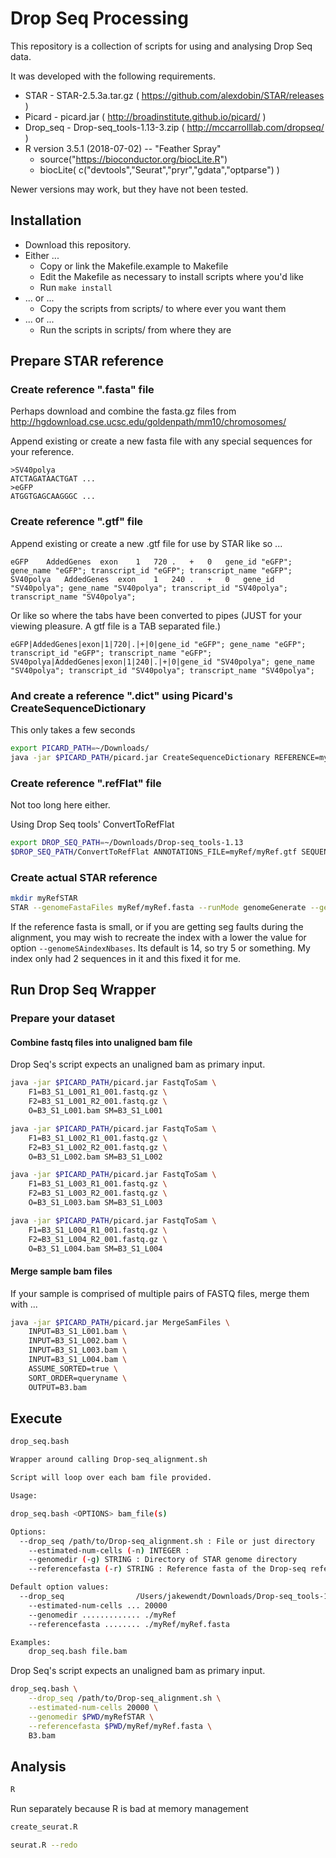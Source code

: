 # Drop Seq Processing

This repository is a collection of scripts for using and analysing Drop Seq data.

It was developed with the following requirements.

* STAR - STAR-2.5.3a.tar.gz  ( https://github.com/alexdobin/STAR/releases )
* Picard - picard.jar ( http://broadinstitute.github.io/picard/ )
* Drop\_seq - Drop-seq\_tools-1.13-3.zip ( http://mccarrolllab.com/dropseq/ )
* R version 3.5.1 (2018-07-02) -- "Feather Spray"
  * source("https://bioconductor.org/biocLite.R")
  * biocLite( c("devtools","Seurat","pryr","gdata","optparse") )


Newer versions may work, but they have not been tested.


##	Installation

* Download this repository.
* Either ...
  * Copy or link the Makefile.example to Makefile
  * Edit the Makefile as necessary to install scripts where you'd like
  * Run `make install`
* ... or ...
  * Copy the scripts from scripts/ to where ever you want them
* ... or ...
  * Run the scripts in scripts/ from where they are




##	Prepare STAR reference


###	Create reference ".fasta" file

Perhaps download and combine the fasta.gz files from http://hgdownload.cse.ucsc.edu/goldenpath/mm10/chromosomes/

Append existing or create a new fasta file with any special sequences for your reference.

```
>SV40polya
ATCTAGATAACTGAT ...
>eGFP
ATGGTGAGCAAGGGC ...
```

###	Create reference ".gtf" file

Append existing or create a new .gtf file for use by STAR like so ...

```
eGFP	AddedGenes	exon	1	720	.	+	0	gene_id "eGFP"; gene_name "eGFP"; transcript_id "eGFP"; transcript_name "eGFP";
SV40polya	AddedGenes	exon	1	240	.	+	0	gene_id "SV40polya"; gene_name "SV40polya"; transcript_id "SV40polya"; transcript_name "SV40polya";
```

Or like so where the tabs have been converted to pipes (JUST for your viewing pleasure. A gtf file is a TAB separated file.)

```
eGFP|AddedGenes|exon|1|720|.|+|0|gene_id "eGFP"; gene_name "eGFP"; transcript_id "eGFP"; transcript_name "eGFP";
SV40polya|AddedGenes|exon|1|240|.|+|0|gene_id "SV40polya"; gene_name "SV40polya"; transcript_id "SV40polya"; transcript_name "SV40polya";
```


###	And create a reference ".dict" using Picard's CreateSequenceDictionary

This only takes a few seconds

```BASH
export PICARD_PATH=~/Downloads/
java -jar $PICARD_PATH/picard.jar CreateSequenceDictionary REFERENCE=myRef/myRef.fasta
```

###	Create reference ".refFlat" file

Not too long here either.

Using Drop Seq tools' ConvertToRefFlat

```BASH
export DROP_SEQ_PATH=~/Downloads/Drop-seq_tools-1.13
$DROP_SEQ_PATH/ConvertToRefFlat ANNOTATIONS_FILE=myRef/myRef.gtf SEQUENCE_DICTIONARY=myRef/myRef.dict OUTPUT=myRef/myRef.refFlat
```

###	Create actual STAR reference

```BASH
mkdir myRefSTAR
STAR --genomeFastaFiles myRef/myRef.fasta --runMode genomeGenerate --genomeDir $PWD/myRefSTAR --sjdbGTFfile myRef/myRef.gtf 
```

If the reference fasta is small, or if you are getting seg faults during the alignment, you may wish to recreate the index with a lower the value for option `--genomeSAindexNbases`. Its default is 14, so try 5 or something. My index only had 2 sequences in it and this fixed it for me.








##	Run Drop Seq Wrapper

###	Prepare your dataset

####	Combine fastq files into unaligned bam file

Drop Seq's script expects an unaligned bam as primary input.

```BASH
java -jar $PICARD_PATH/picard.jar FastqToSam \
	F1=B3_S1_L001_R1_001.fastq.gz \
	F2=B3_S1_L001_R2_001.fastq.gz \
	O=B3_S1_L001.bam SM=B3_S1_L001

java -jar $PICARD_PATH/picard.jar FastqToSam \
	F1=B3_S1_L002_R1_001.fastq.gz \
	F2=B3_S1_L002_R2_001.fastq.gz \
	O=B3_S1_L002.bam SM=B3_S1_L002

java -jar $PICARD_PATH/picard.jar FastqToSam \
	F1=B3_S1_L003_R1_001.fastq.gz \
	F2=B3_S1_L003_R2_001.fastq.gz \
	O=B3_S1_L003.bam SM=B3_S1_L003

java -jar $PICARD_PATH/picard.jar FastqToSam \
	F1=B3_S1_L004_R1_001.fastq.gz \
	F2=B3_S1_L004_R2_001.fastq.gz \
	O=B3_S1_L004.bam SM=B3_S1_L004
```


####	Merge sample bam files

If your sample is comprised of multiple pairs of FASTQ files, merge them with ...

```BASH
java -jar $PICARD_PATH/picard.jar MergeSamFiles \
	INPUT=B3_S1_L001.bam \
	INPUT=B3_S1_L002.bam \
	INPUT=B3_S1_L003.bam \
	INPUT=B3_S1_L004.bam \
	ASSUME_SORTED=true \
	SORT_ORDER=queryname \
	OUTPUT=B3.bam
```




##	Execute

```BASH
drop_seq.bash

Wrapper around calling Drop-seq_alignment.sh

Script will loop over each bam file provided.

Usage:

drop_seq.bash <OPTIONS> bam_file(s)

Options:
  --drop_seq /path/to/Drop-seq_alignment.sh : File or just directory
	--estimated-num-cells (-n) INTEGER : 
	--genomedir (-g) STRING : Directory of STAR genome directory
	--referencefasta (-r) STRING : Reference fasta of the Drop-seq reference metadata bundle

Default option values:
  --drop_seq                /Users/jakewendt/Downloads/Drop-seq_tools-1.13
	--estimated-num-cells ... 20000
	--genomedir ............. ./myRef
	--referencefasta ........ ./myRef/myRef.fasta

Examples:
	drop_seq.bash file.bam

```


Drop Seq's script expects an unaligned bam as primary input.



```BASH
drop_seq.bash \
	--drop_seq /path/to/Drop-seq_alignment.sh \
	--estimated-num-cells 20000 \
	--genomedir $PWD/myRefSTAR \
	--referencefasta $PWD/myRef/myRef.fasta \
	B3.bam
```


##	Analysis


```BASH
R
```

Run separately because R is bad at memory management

```BASH
create_seurat.R

seurat.R --redo
```

